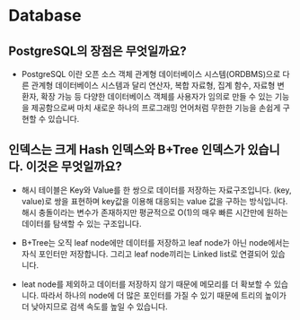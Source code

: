 # Database

## PostgreSQL의 장점은 무엇일까요?

- PostgreSQL 이란 오픈 소스 객체 관계형 데이터베이스 시스템(ORDBMS)으로 다른 관계형 데이터베이스 시스템과 달리 연산자, 복합 자료형, 집계 함수, 자료형 변환자, 확장 가능 등 다양한 데이터베이스 객체를 사용자가 임의로 만들 수 있는 기능을 제공함으로써 마치 새로운 하나의 프로그래밍 언어처럼 무한한 기능을 손쉽게 구현할 수 있습니다.


## 인덱스는 크게 Hash 인덱스와 B+Tree 인덱스가 있습니다. 이것은 무엇일까요?

- 해시 테이블은 Key와 Value를 한 쌍으로 데이터를 저장하는 자료구조입니다. (key, value)로 쌍을 표현하며 key값을 이용해 대응되는 value 값을 구하는 방식입니다. 해시 충돌이라는 변수가 존재하지만 평균적으로 O(1)의 매우 빠른 시간만에 원하는 데이터를 탐색할 수 있는 구조입니다.

- B+Tree는 오직 leaf node에만 데이터를 저장하고 leaf node가 아닌 node에서는 자식 포인터만 저장합니다. 그리고 leaf node끼리는 Linked list로 연결되어 있습니다.

- leat node를 제외하고 데이터를 저장하지 않기 때문에 메모리를 더 확보할 수 있습니다. 따라서 하나의 node에 더 많은 포인터를 가질 수 있기 때문에 트리의 높이가 더 낮아지므로 검색 속도를 높일 수 있습니다.
